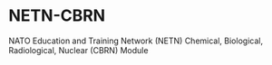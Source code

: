 # NETN-CBRN
NATO Education and Training Network (NETN) Chemical, Biological, Radiological, Nuclear (CBRN) Module
